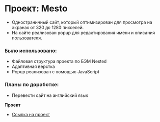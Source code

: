 # Проект: Mesto
* Одностраничный сайт, который оптимизирован для просмотра на экранах от 320 до 1280 пикселей.
* На сайте реализован popup для редактирования имени и описания пользователя.

### Было использовано:
* Файловая структура проекта по БЭМ Nested
* Адаптивная верстка
* Popup реализован с помощью JavaScript

### Планы по доработке:
* Перевести сайт на английский язык

**Проект**

* [Ссылка на проект](https://badvell.github.io/mesto/)
